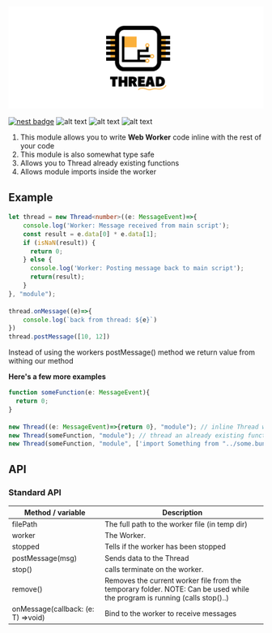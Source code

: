 ![alt text](https://github.com/duart38/Thread/blob/master/th_logo.png?raw=true "Logo Title Text 1")


[![nest badge](https://nest.land/badge.svg)](https://nest.land/package/Thread)
![alt text](https://img.shields.io/github/license/duart38/Thread?color=blue "License")
![alt text](https://img.shields.io/github/v/release/duart38/Thread?color=red "Release")
![alt text](https://img.shields.io/github/workflow/status/duart38/Thread/Test%20module?label=Tests "Tests")



1. This module allows you to write **Web Worker** code inline with the rest of your code
2. This module is also somewhat type safe
3. Allows you to Thread already existing functions
5. Allows module imports inside the worker

## Example
```typescript
let thread = new Thread<number>((e: MessageEvent)=>{
    console.log('Worker: Message received from main script');
    const result = e.data[0] * e.data[1];
    if (isNaN(result)) {
      return 0;
    } else {
      console.log('Worker: Posting message back to main script');
      return(result);
    }
}, "module");

thread.onMessage((e)=>{
    console.log(`back from thread: ${e}`)
})
thread.postMessage([10, 12])
```
Instead of using the workers postMessage() method we return value from withing our method

**Here's a few more examples**
```typescript
function someFunction(e: MessageEvent){
  return 0;
}

new Thread((e: MessageEvent)=>{return 0}, "module"); // inline Thread with return type of number
new Thread(someFunction, "module"); // thread an already existing function
new Thread(someFunction, "module", ['import Something from "../some.bundle.js";']); // thread with custom importing
```

## API

### Standard API
| Method / variable                  	| Description                                                                                                                	|
|------------------------------------	|----------------------------------------------------------------------------------------------------------------------------	|
| filePath                           	| The full path to the worker file (in temp dir)                                                                             	|
| worker                             	| The Worker.                                                                                                                	|
| stopped                            	| Tells if the worker has been stopped                                                                                       	|
| postMessage(msg)                   	| Sends data to the Thread                                                                                                   	|
| stop()                             	| calls terminate on the worker.                                                                                             	|
| remove()                           	| Removes the current worker file from the temporary folder. NOTE: Can be used while the program is running (calls stop()..) 	|
| onMessage(callback: (e: T) =>void) 	| Bind to the worker to receive messages                                                                                     	|
